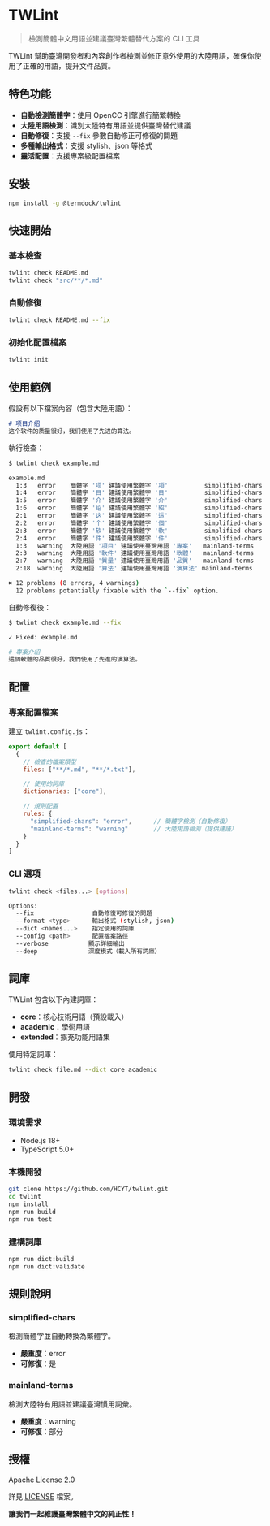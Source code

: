 # TWLint

> 檢測簡體中文用語並建議臺灣繁體替代方案的 CLI 工具

TWLint 幫助臺灣開發者和內容創作者檢測並修正意外使用的大陸用語，確保你使用了正確的用語，提升文件品質。

## 特色功能

- **自動檢測簡體字**：使用 OpenCC 引擎進行簡繁轉換
- **大陸用語檢測**：識別大陸特有用語並提供臺灣替代建議
- **自動修復**：支援 `--fix` 參數自動修正可修復的問題
- **多種輸出格式**：支援 stylish、json 等格式
- **靈活配置**：支援專案級配置檔案

## 安裝

```bash
npm install -g @termdock/twlint
```

## 快速開始

### 基本檢查
```bash
twlint check README.md
twlint check "src/**/*.md"
```

### 自動修復
```bash
twlint check README.md --fix
```

### 初始化配置檔案
```bash
twlint init
```

## 使用範例

假設有以下檔案內容（包含大陸用語）：
```markdown
# 项目介绍
这个软件的质量很好，我们使用了先进的算法。
```

執行檢查：
```bash
$ twlint check example.md

example.md
  1:3   error    簡體字 '项' 建議使用繁體字 '項'          simplified-chars
  1:4   error    簡體字 '目' 建議使用繁體字 '目'          simplified-chars
  1:5   error    簡體字 '介' 建議使用繁體字 '介'          simplified-chars
  1:6   error    簡體字 '绍' 建議使用繁體字 '紹'          simplified-chars
  2:1   error    簡體字 '这' 建議使用繁體字 '這'          simplified-chars
  2:2   error    簡體字 '个' 建議使用繁體字 '個'          simplified-chars
  2:3   error    簡體字 '软' 建議使用繁體字 '軟'          simplified-chars
  2:4   error    簡體字 '件' 建議使用繁體字 '件'          simplified-chars
  1:3   warning  大陸用語 '項目' 建議使用臺灣用語 '專案'   mainland-terms
  2:3   warning  大陸用語 '軟件' 建議使用臺灣用語 '軟體'   mainland-terms
  2:7   warning  大陸用語 '質量' 建議使用臺灣用語 '品質'   mainland-terms
  2:18  warning  大陸用語 '算法' 建議使用臺灣用語 '演算法' mainland-terms

✖ 12 problems (8 errors, 4 warnings)
  12 problems potentially fixable with the `--fix` option.
```

自動修復後：
```bash
$ twlint check example.md --fix

✓ Fixed: example.md

# 專案介紹
這個軟體的品質很好，我們使用了先進的演算法。
```

## 配置

### 專案配置檔案

建立 `twlint.config.js`：

```javascript
export default [
  {
    // 檢查的檔案類型
    files: ["**/*.md", "**/*.txt"],

    // 使用的詞庫
    dictionaries: ["core"],

    // 規則配置
    rules: {
      "simplified-chars": "error",      // 簡體字檢測（自動修復）
      "mainland-terms": "warning"       // 大陸用語檢測（提供建議）
    }
  }
]
```

### CLI 選項

```bash
twlint check <files...> [options]

Options:
  --fix                自動修復可修復的問題
  --format <type>      輸出格式 (stylish, json)
  --dict <names...>    指定使用的詞庫
  --config <path>      配置檔案路徑
  --verbose           顯示詳細輸出
  --deep              深度模式（載入所有詞庫）
```

## 詞庫

TWLint 包含以下內建詞庫：

- **core**：核心技術用語（預設載入）
- **academic**：學術用語
- **extended**：擴充功能用語集

使用特定詞庫：
```bash
twlint check file.md --dict core academic
```

## 開發

### 環境需求
- Node.js 18+
- TypeScript 5.0+

### 本機開發
```bash
git clone https://github.com/HCYT/twlint.git
cd twlint
npm install
npm run build
npm run test
```

### 建構詞庫
```bash
npm run dict:build
npm run dict:validate
```

## 規則說明

### simplified-chars
檢測簡體字並自動轉換為繁體字。
- **嚴重度**：error
- **可修復**：是

### mainland-terms
檢測大陸特有用語並建議臺灣慣用詞彙。
- **嚴重度**：warning
- **可修復**：部分

## 授權

Apache License 2.0

詳見 [LICENSE](LICENSE) 檔案。

**讓我們一起維護臺灣繁體中文的純正性！**
